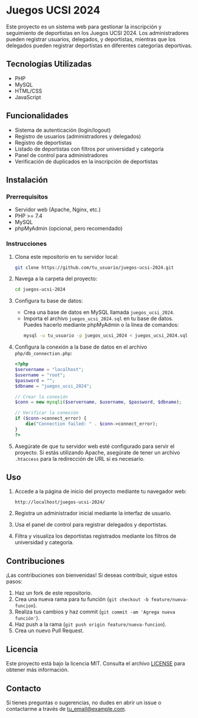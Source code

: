 # Juegos UCSI 2024

Este proyecto es un sistema web para gestionar la inscripción y seguimiento de deportistas en los Juegos UCSI 2024. Los administradores pueden registrar usuarios, delegados, y deportistas, mientras que los delegados pueden registrar deportistas en diferentes categorías deportivas.

## Tecnologías Utilizadas

- PHP
- MySQL
- HTML/CSS
- JavaScript

## Funcionalidades

- Sistema de autenticación (login/logout)
- Registro de usuarios (administradores y delegados)
- Registro de deportistas
- Listado de deportistas con filtros por universidad y categoría
- Panel de control para administradores
- Verificación de duplicados en la inscripción de deportistas

## Instalación

### Prerrequisitos

- Servidor web (Apache, Nginx, etc.)
- PHP >= 7.4
- MySQL
- phpMyAdmin (opcional, pero recomendado)

### Instrucciones

1. Clona este repositorio en tu servidor local:
    ```bash
    git clone https://github.com/tu_usuario/juegos-ucsi-2024.git
    ```

2. Navega a la carpeta del proyecto:
    ```bash
    cd juegos-ucsi-2024
    ```

3. Configura tu base de datos:
    - Crea una base de datos en MySQL llamada `juegos_ucsi_2024`.
    - Importa el archivo `juegos_ucsi_2024.sql` en tu base de datos. Puedes hacerlo mediante phpMyAdmin o la línea de comandos:
        ```bash
        mysql -u tu_usuario -p juegos_ucsi_2024 < juegos_ucsi_2024.sql
        ```

4. Configura la conexión a la base de datos en el archivo `php/db_connection.php`:
    ```php
    <?php
    $servername = "localhost";
    $username = "root";
    $password = "";
    $dbname = "juegos_ucsi_2024";

    // Crear la conexión
    $conn = new mysqli($servername, $username, $password, $dbname);

    // Verificar la conexión
    if ($conn->connect_error) {
        die("Connection failed: " . $conn->connect_error);
    }
    ?>
    ```

5. Asegúrate de que tu servidor web esté configurado para servir el proyecto. Si estás utilizando Apache, asegúrate de tener un archivo `.htaccess` para la redirección de URL si es necesario.

## Uso

1. Accede a la página de inicio del proyecto mediante tu navegador web:
    ```
    http://localhost/juegos-ucsi-2024/
    ```

2. Registra un administrador inicial mediante la interfaz de usuario.

3. Usa el panel de control para registrar delegados y deportistas.

4. Filtra y visualiza los deportistas registrados mediante los filtros de universidad y categoría.

## Contribuciones

¡Las contribuciones son bienvenidas! Si deseas contribuir, sigue estos pasos:

1. Haz un fork de este repositorio.
2. Crea una nueva rama para tu función (`git checkout -b feature/nueva-funcion`).
3. Realiza tus cambios y haz commit (`git commit -am 'Agrega nueva función'`).
4. Haz push a la rama (`git push origin feature/nueva-funcion`).
5. Crea un nuevo Pull Request.

## Licencia

Este proyecto está bajo la licencia MIT. Consulta el archivo [LICENSE](LICENSE) para obtener más información.

## Contacto

Si tienes preguntas o sugerencias, no dudes en abrir un issue o contactarme a través de [tu_email@example.com](mailto:tu_email@example.com).
